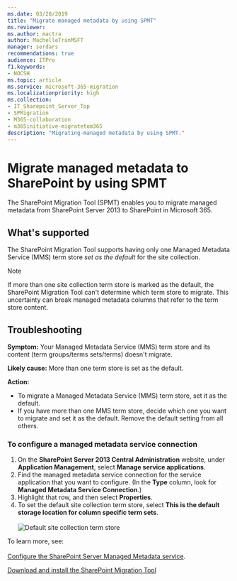 ```yaml
---
ms.date: 03/28/2019
title: "Migrate managed metadata by using SPMT"
ms.reviewer: 
ms.author: mactra
author: MachelleTranMSFT
manager: serdars
recommendations: true
audience: ITPro
f1.keywords:
- NOCSH
ms.topic: article
ms.service: microsoft-365-migration
ms.localizationpriority: high
ms.collection: 
- IT_Sharepoint_Server_Top
- SPMigration
- M365-collaboration
- m365initiative-migratetom365
description: "Migrating-managed metadata by using SPMT."
---
```


# Migrate managed metadata to SharePoint by using SPMT

The SharePoint Migration Tool (SPMT) enables you to migrate managed metadata from SharePoint Server 2013 to SharePoint in Microsoft 365.

## What's supported

The SharePoint Migration Tool supports having only one Managed Metadata Service (MMS) term store *set as the default* for the site collection.

> [!NOTE]
> If more than one site collection term store is marked as the default, the SharePoint Migration Tool can't determine which term store to migrate. This uncertainty can break managed metadata columns that refer to the term store content.

## Troubleshooting

**Symptom:**  Your Managed Metadata Service (MMS) term store and its content (term groups/terms sets/terms) doesn't migrate.  

**Likely cause:** More than one term store is set as the default.

**Action:**  
- To migrate a Managed Metadata Service (MMS) term store, set it as the default. 
- If you have more than one MMS term store, decide which one you want to migrate and set it as the default. Remove the default setting from all others.

### To configure a managed metadata service connection

1. On the **SharePoint Server 2013 Central Administration** website, under **Application Management**, select **Manage service applications**.
2. Find the managed metadata service connection for the service application that you want to configure. (In the **Type** column, look for **Managed Metadata Service Connection**.)
3. Highlight that row, and then select **Properties**.
4. To set the default site collection term store, select **This is the default storage location for column specific term sets**.
</br></br>
 ![Default site collection term store](media/managed-metadata-issue1.png)

To learn more, see:</br></br>
 [Configure the SharePoint Server Managed Metadata service](/SharePoint/governance/configure-the-managed-metadata-service).
 
[Download and install the SharePoint Migration Tool](./introducing-the-sharepoint-migration-tool.md)
